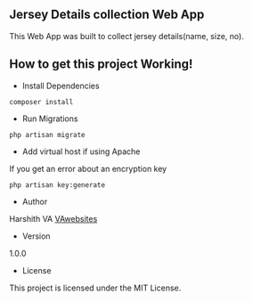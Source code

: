## Jersey Details collection Web App

 This Web App was built to collect jersey details(name, size, no).

## How to get this project Working!

+ Install Dependencies
```
composer install
```
+ Run Migrations
```
php artisan migrate
```

+ Add virtual host if using Apache

If you get an error about an encryption key
```
php artisan key:generate
```
+ Author

Harshith VA
[VAwebsites](http://www.vawebsites.in)

+ Version

1.0.0

+ License

This project is licensed under the MIT License.

